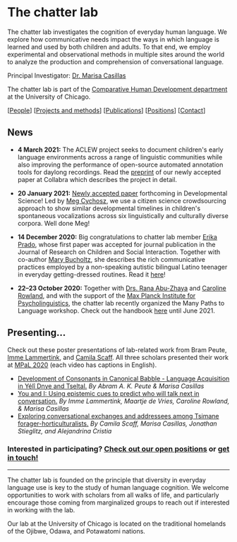 # The chatter lab

The chatter lab investigates the cognition of everyday human language. We explore how communicative needs impact the ways in which language is learned and used by both children and adults. To that end, we employ experimental and observational methods in multiple sites around the world to analyze the production and comprehension of conversational language.

Principal Investigator: [Dr. Marisa Casillas](./people/marisa-aboutme.md)

The chatter lab is part of the [Comparative Human Development department](https://humdev.uchicago.edu/) at the University of Chicago.

[[People](./people.md)] [[Projects and methods](./projects.md)] [[Publications](./publications.md)] [[Positions](./positions.md)] [[Contact](./contact.md)]

## News

* **4 March 2021:** The ACLEW project seeks to document children's early language environments across a range of linguistic communities while also improving the performance of open-source automated annotation tools for daylong recordings. Read the [preprint](https://psyarxiv.com/bf63y/) of our newly accepted paper at Collabra which describes the project in detail.

* **20 January 2021:** [Newly accepted paper](./lab-publications/Cychosz_et_al_2021forthcoming_Vocal_development_in_a_large_scale_crosslinguistic_corpus_DevSci.pdf) forthcoming in Developmental Science! Led by [Meg Cychosz](https://megseekosh.github.io/), we use a citizen science crowdsourcing approach to show similar developmental timelines in children's spontaneous vocalizations across six linguistically and culturally diverse corpora. Well done Meg!
* **14 December 2020:** Big congratulations to chatter lab member [Erika Prado](https://marisacasillas.github.io/chatterlab/people/erika-aboutme.html), whose first paper was accepted for journal publication in the Journal of Research on Children and Social Interaction. Together with co-author [Mary Bucholtz](https://bucholtz.linguistics.ucsb.edu/), she describes the rich communicative practices employed by a non-speaking autistic bilingual Latino teenager in everyday getting-dressed routines. Read it [here](./lab-publications/PradoBucholtz-RoCSI-forthcoming.pdf)!
* **22–23 October 2020:** Together with [Drs. Rana Abu-Zhaya](https://www.researchgate.net/profile/Rana_Abu-Zhaya) and [Caroline Rowland](https://www.mpi.nl/people/rowland-caroline), and with the support of the [Max Planck Institute for Psycholinguistics](https://www.mpi.nl/), the chatter lab recently organized the Many Paths to Language workshop. Check out the handbook [here](./MPaL_handbook.md) until June 2021.

## Presenting...

Check out these poster presentations of lab-related work from Bram Peute, [Imme Lammertink](https://sites.google.com/site/immelammertink/home), and [Camila Scaff](https://camilascaff.com/). All three scholars presented their work at [MPaL 2020](./MPaL_handbook.md) (each video has captions in English).

* [Development of Consonants in Canonical Babble - Language Acquisition in Yélî Dnye and Tseltal.](https://uchicago.box.com/s/57yqhzxpzubseyv8h3v7ucqv98c4sa4w) _By Abram A. K. Peute & Marisa Casillas_
* [You and I: Using epistemic cues to predict who will talk next in conversation.](https://uchicago.box.com/s/321kil7wz696ok08tk0tcjmy5xjmuu80) _By Imme Lammertink, Maartje de Vries, Caroline Rowland, & Marisa Casillas_
* [Exploring conversational exchanges and addressees among Tsimane forager-horticulturalists.](https://uchicago.box.com/s/n8zs3aa7s2tijmalj8sf50m9fu65ptvp) _By Camila Scaff, Marisa Casillas, Jonathan Stieglitz, and Alejandrina Cristia_


### Interested in participating? [Check out our open positions](./positions.md) or [get in touch!](./contact.md)

----
The chatter lab is founded on the principle that diversity in everyday language use is key to the study of human language cognition. We welcome opportunities to work with scholars from all walks of life, and particularly encourage those coming from marginalized groups to reach out if interested in working with the lab.

Our lab at the University of Chicago is located on the traditional homelands of the Ojibwe, Odawa, and Potawatomi nations.
